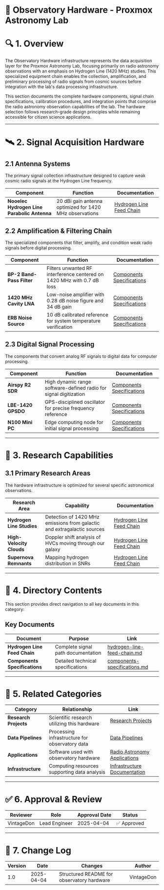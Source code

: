 <!-- 
---
title: "Observatory Hardware - Proxmox Astronomy Lab"
description: "Documentation of radio astronomy acquisition hardware, signal chain, and research capabilities for Hydrogen Line studies"
author: "VintageDon"
tags: ["observatory", "hardware", "radio-astronomy", "hydrogen-line", "sdr", "antenna"]
kb_type: "Reference"
version: "1.0"
status: "Published"
last_updated: "2025-04-04"
related_services: ["Data Pipelines", "Storage", "Research Applications"]
implements_policies: ["Research Data Policy", "Equipment Management Policy"]
phase: "phase-2"
---
-->

# 📡 **Observatory Hardware - Proxmox Astronomy Lab**

# 🔍 **1. Overview**

The Observatory Hardware infrastructure represents the data acquisition layer for the Proxmox Astronomy Lab, focusing primarily on radio astronomy observations with an emphasis on Hydrogen Line (1420 MHz) studies. This specialized equipment chain enables the collection, amplification, and preliminary processing of radio signals from cosmic sources before integration with the lab's data processing infrastructure.

This section documents the complete hardware components, signal chain specifications, calibration procedures, and integration points that comprise the radio astronomy observation capabilities of the lab. The hardware selection follows research-grade design principles while remaining accessible for citizen science applications.

---

# 🛰️ **2. Signal Acquisition Hardware**

## **2.1 Antenna Systems**

The primary signal collection infrastructure designed to capture weak cosmic radio signals at the Hydrogen Line frequency.

| **Component** | **Function** | **Documentation** |
|--------------|-------------|-------------------|
| **Nooelec Hydrogen Line Parabolic Antenna** | 20 dBi gain antenna optimized for 1420 MHz observations | [Hydrogen Line Feed Chain](./hydrogen-line-feed-chain.md) |

## **2.2 Amplification & Filtering Chain**

The specialized components that filter, amplify, and condition weak radio signals before digital processing.

| **Component** | **Function** | **Documentation** |
|--------------|-------------|-------------------|
| **BP-2 Band-Pass Filter** | Filters unwanted RF interference centered on 1420 MHz with 0.7 dB loss | [Components Specifications](./components-specifications.md) |
| **1420 MHz Cavity LNA** | Low-noise amplifier with 0.28 dB noise figure and 34 dB gain | [Components Specifications](./components-specifications.md) |
| **ERB Noise Source** | 10 dB calibrated reference for system temperature verification | [Components Specifications](./components-specifications.md) |

## **2.3 Digital Signal Processing**

The components that convert analog RF signals to digital data for computer processing.

| **Component** | **Function** | **Documentation** |
|--------------|-------------|-------------------|
| **Airspy R2 SDR** | High dynamic range software-defined radio for signal digitization | [Components Specifications](./components-specifications.md) |
| **LBE-1420 GPSDO** | GPS-disciplined oscillator for precise frequency reference | [Components Specifications](./components-specifications.md) |
| **N100 Mini PC** | Edge computing node for initial signal processing | [Components Specifications](./components-specifications.md) |

---

# 🔬 **3. Research Capabilities**

## **3.1 Primary Research Areas**

The hardware infrastructure is optimized for several specific astronomical observations.

| **Research Area** | **Capability** | **Documentation** |
|------------------|---------------|-------------------|
| **Hydrogen Line Studies** | Detection of 1420 MHz emissions from galactic and extragalactic sources | [Hydrogen Line Feed Chain](./hydrogen-line-feed-chain.md) |
| **High-Velocity Clouds** | Doppler shift analysis of HVCs moving through our galaxy | [Hydrogen Line Feed Chain](./hydrogen-line-feed-chain.md) |
| **Supernova Remnants** | Mapping hydrogen distribution in SNRs | [Hydrogen Line Feed Chain](./hydrogen-line-feed-chain.md) |

---

# 🔗 **4. Directory Contents**

This section provides direct navigation to all key documents in this category:

## **Key Documents**

| **Document** | **Purpose** | **Link** |
|--------------|------------|----------|
| **Hydrogen Line Feed Chain** | Complete signal path documentation | [hydrogen-line-feed-chain.md](./hydrogen-line-feed-chain.md) |
| **Components Specifications** | Detailed technical specifications | [components-specifications.md](./components-specifications.md) |

---

# 🔄 **5. Related Categories**

| **Category** | **Relationship** | **Link** |
|--------------|----------------|----------|
| **Research Projects** | Scientific research utilizing this hardware | [Research Projects](/docs/Research-Projects/README.md) |
| **Data Pipelines** | Processing infrastructure for observatory data | [Data Pipelines](/docs/Research-Projects/Data-Pipelines/README.md) |
| **Applications** | Software used with observatory hardware | [Radio Astronomy Applications](/docs/Applications/Radio-Astronomy/README.md) |
| **Infrastructure** | Computing resources supporting data analysis | [Infrastructure Documentation](/infrastructure/README.md) |

---

# ✅ **6. Approval & Review**

| **Reviewer** | **Role** | **Approval Date** | **Status** |
|-------------|---------|------------------|------------|
| VintageDon | Lead Engineer | 2025-04-04 | ✅ Approved |

---

# 📜 **7. Change Log**

| **Version** | **Date** | **Changes** | **Author** |
|------------|---------|-------------|------------|
| 1.0 | 2025-04-04 | Structured README for observatory hardware | VintageDon |
